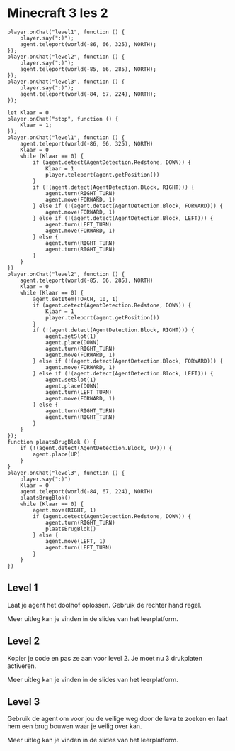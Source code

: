 # Minecraft 3 les 2

```template
player.onChat("level1", function () {
    player.say(":)");
    agent.teleport(world(-86, 66, 325), NORTH);
});
player.onChat("level2", function () {
    player.say(":)");
    agent.teleport(world(-85, 66, 285), NORTH);
});
player.onChat("level3", function () {
    player.say(":)");
    agent.teleport(world(-84, 67, 224), NORTH);
});

```

```blocks
let Klaar = 0
player.onChat("stop", function () {
    Klaar = 1;
});
player.onChat("level1", function () {
    agent.teleport(world(-86, 66, 325), NORTH)
    Klaar = 0
    while (Klaar == 0) {
        if (agent.detect(AgentDetection.Redstone, DOWN)) {
            Klaar = 1
            player.teleport(agent.getPosition())
        }
        if (!(agent.detect(AgentDetection.Block, RIGHT))) {
            agent.turn(RIGHT_TURN)
            agent.move(FORWARD, 1)
        } else if (!(agent.detect(AgentDetection.Block, FORWARD))) {
            agent.move(FORWARD, 1)
        } else if (!(agent.detect(AgentDetection.Block, LEFT))) {
            agent.turn(LEFT_TURN)
            agent.move(FORWARD, 1)
        } else {
            agent.turn(RIGHT_TURN)
            agent.turn(RIGHT_TURN)
        }
    }
})
player.onChat("level2", function () {
    agent.teleport(world(-85, 66, 285), NORTH)
    Klaar = 0
    while (Klaar == 0) {
        agent.setItem(TORCH, 10, 1)
        if (agent.detect(AgentDetection.Redstone, DOWN)) {
            Klaar = 1
            player.teleport(agent.getPosition())
        }
        if (!(agent.detect(AgentDetection.Block, RIGHT))) {
            agent.setSlot(1)
            agent.place(DOWN)
            agent.turn(RIGHT_TURN)
            agent.move(FORWARD, 1)
        } else if (!(agent.detect(AgentDetection.Block, FORWARD))) {
            agent.move(FORWARD, 1)
        } else if (!(agent.detect(AgentDetection.Block, LEFT))) {
            agent.setSlot(1)
            agent.place(DOWN)
            agent.turn(LEFT_TURN)
            agent.move(FORWARD, 1)
        } else {
            agent.turn(RIGHT_TURN)
            agent.turn(RIGHT_TURN)
        }
    }
});
function plaatsBrugBlok () {
    if (!(agent.detect(AgentDetection.Block, UP))) {
        agent.place(UP)
    }
}
player.onChat("level3", function () {
    player.say(":)")
    Klaar = 0
    agent.teleport(world(-84, 67, 224), NORTH)
    plaatsBrugBlok()
    while (Klaar == 0) {
        agent.move(RIGHT, 1)
        if (agent.detect(AgentDetection.Redstone, DOWN)) {
            agent.turn(RIGHT_TURN)
            plaatsBrugBlok()
        } else {
            agent.move(LEFT, 1)
            agent.turn(LEFT_TURN)
        }
    }
})
```

## Level 1

Laat je agent het doolhof oplossen. Gebruik de rechter hand regel.

Meer uitleg kan je vinden in de slides van het leerplatform.

## Level 2

Kopier je code en pas ze aan voor level 2. Je moet nu 3 drukplaten activeren.

Meer uitleg kan je vinden in de slides van het leerplatform.

## Level 3

Gebruik de agent om voor jou de veilige weg door de lava te zoeken en laat hem een brug bouwen waar je veilig over kan.

Meer uitleg kan je vinden in de slides van het leerplatform.